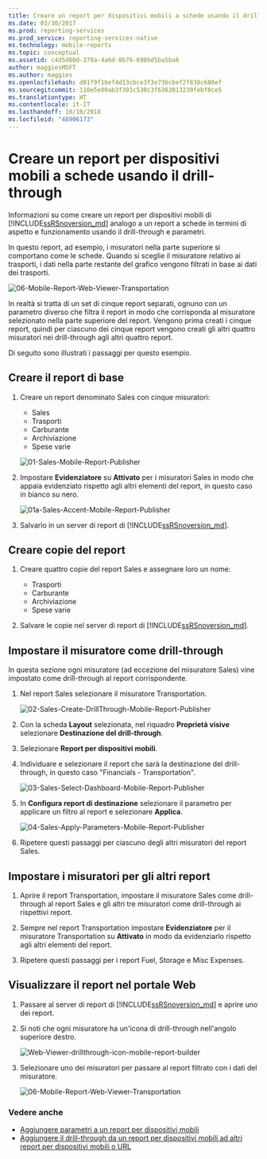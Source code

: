 ```yaml
---
title: Creare un report per dispositivi mobili a schede usando il drill-through | Report per dispositivi mobili di Reporting Services | Microsoft Docs
ms.date: 03/30/2017
ms.prod: reporting-services
ms.prod_service: reporting-services-native
ms.technology: mobile-reports
ms.topic: conceptual
ms.assetid: c4d5d80d-370a-4a6d-8b76-698bd5ba5ba6
author: maggiesMSFT
ms.author: maggies
ms.openlocfilehash: d01f9f1bef4d13cbce3f3e736cbef2f838c680ef
ms.sourcegitcommit: 110e5e09ab3f301c530c3f6363013239febf0ce5
ms.translationtype: HT
ms.contentlocale: it-IT
ms.lasthandoff: 10/10/2018
ms.locfileid: "48906173"
---
```

# <a name="create-a-tabbed-mobile-report-by-using-drillthrough"></a>Creare un report per dispositivi mobili a schede usando il drill-through
Informazioni su come creare un report per dispositivi mobili di [!INCLUDE[ssRSnoversion_md](../../includes/ssrsnoversion-md.md)] analogo a un report a schede in termini di aspetto e funzionamento usando il drill-through e parametri.

In questo report, ad esempio, i misuratori nella parte superiore si comportano come le schede. Quando si sceglie il misuratore relativo ai trasporti, i dati nella parte restante del grafico vengono filtrati in base ai dati dei trasporti.

![06-Mobile-Report-Web-Viewer-Transportation](../../reporting-services/mobile-reports/media/tabbed-mobile-report-web-viewer-transportation-complete.png)

In realtà si tratta di un set di cinque report separati, ognuno con un parametro diverso che filtra il report in modo che corrisponda al misuratore selezionato nella parte superiore del report. Vengono prima creati i cinque report, quindi per ciascuno dei cinque report vengono creati gli altri quattro misuratori nei drill-through agli altri quattro report.

Di seguito sono illustrati i passaggi per questo esempio.

## <a name="create-the-basic-report"></a>Creare il report di base

1. Creare un report denominato Sales con cinque misuratori:

    * Sales
    * Trasporti
    * Carburante
    * Archiviazione
    * Spese varie

   ![01-Sales-Mobile-Report-Publisher](../../reporting-services/mobile-reports/media/01-sales-mobile-report-publisher.png)
    
2. Impostare **Evidenziatore** su **Attivato** per i misuratori Sales in modo che appaia evidenziato rispetto agli altri elementi del report, in questo caso in bianco su nero.

    ![01a-Sales-Accent-Mobile-Report-Publisher](../../reporting-services/mobile-reports/media/01a-sales-accent-mobile-report-publisher.png)
    
3. Salvarlo in un server di report di [!INCLUDE[ssRSnoversion_md](../../includes/ssrsnoversion-md.md)].

## <a name="make-copies-of-the-report"></a>Creare copie del report

1. Creare quattro copie del report Sales e assegnare loro un nome: 

    * Trasporti
    * Carburante
    * Archiviazione
    * Spese varie

3. Salvare le copie nel server di report di [!INCLUDE[ssRSnoversion_md](../../includes/ssrsnoversion-md.md)].

## <a name="set-the-gauge-as-a-drillthrough"></a>Impostare il misuratore come drill-through

In questa sezione ogni misuratore (ad eccezione del misuratore Sales) vine impostato come drill-through al report corrispondente.

1. Nel report Sales selezionare il misuratore Transportation.

    ![02-Sales-Create-DrillThrough-Mobile-Report-Publisher](../../reporting-services/mobile-reports/media/02-sales-create-drillthrough-mobile-report-publisher.png)

2. Con la scheda **Layout** selezionata, nel riquadro **Proprietà visive** selezionare **Destinazione del drill-through**.

3. Selezionare **Report per dispositivi mobili**.

4. Individuare e selezionare il report che sarà la destinazione del drill-through, in questo caso "Financials - Transportation".

    ![03-Sales-Select-Dashboard-Mobile-Report-Publisher](../../reporting-services/mobile-reports/media/03-sales-select-dashboard-mobile-report-publisher.png)

5. In **Configura report di destinazione** selezionare il parametro per applicare un filtro al report e selezionare **Applica**.

   ![04-Sales-Apply-Parameters-Mobile-Report-Publisher](../../reporting-services/mobile-reports/media/04-sales-apply-parameters-mobile-report-publisher.png)
   
6. Ripetere questi passaggi per ciascuno degli altri misuratori del report Sales. 

## <a name="set-the-gauges-for-the-other-reports"></a>Impostare i misuratori per gli altri report

1.  Aprire il report Transportation, impostare il misuratore Sales come drill-through al report Sales e gli altri tre misuratori come drill-through ai rispettivi report.

2. Sempre nel report Transportation impostare **Evidenziatore** per il misuratore Transportation su **Attivato** in modo da evidenziarlo rispetto agli altri elementi del report.

3. Ripetere questi passaggi per i report Fuel, Storage e Misc Expenses. 

## <a name="view-the-report-in-the-web-portal"></a>Visualizzare il report nel portale Web

1. Passare al server di report di [!INCLUDE[ssRSnoversion_md](../../includes/ssrsnoversion-md.md)] e aprire uno dei report. 

2. Si noti che ogni misuratore ha un'icona di drill-through nell'angolo superiore destro.

    ![Web-Viewer-drillthrough-icon-mobile-report-builder](../../reporting-services/mobile-reports/media/web-viewer-drillthrough-icon-mobile-report-builder.png)

3. Selezionare uno dei misuratori per passare al report filtrato con i dati del misuratore.

   ![06-Mobile-Report-Web-Viewer-Transportation](../../reporting-services/mobile-reports/media/06-mobile-report-web-viewer-transportation.png)

### <a name="see-also"></a>Vedere anche
    
* [Aggiungere parametri a un report per dispositivi mobili](../../reporting-services/mobile-reports/add-parameters-to-a-mobile-report-reporting-services.md)
* [Aggiungere il drill-through da un report per dispositivi mobili ad altri report per dispositivi mobili o URL](../../reporting-services/mobile-reports/add-drillthrough-from-a-mobile-report-to-other-mobile-reports-or-urls.md)




  

